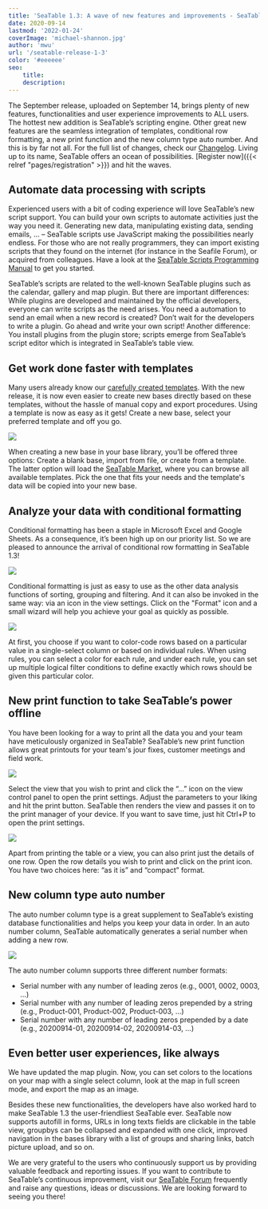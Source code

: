 ```yaml
---
title: 'SeaTable 1.3: A wave of new features and improvements - SeaTable'
date: 2020-09-14
lastmod: '2022-01-24'
coverImage: 'michael-shannon.jpg'
author: 'mwu'
url: '/seatable-release-1-3'
color: '#eeeeee'
seo:
    title:
    description:
---
```


The September release, uploaded on September 14, brings plenty of new features, functionalities and user experience improvements to ALL users. The hottest new addition is SeaTable’s scripting engine. Other great new features are the seamless integration of templates, conditional row formatting, a new print function and the new column type auto number. And this is by far not all. For the full list of changes, check our [Changelog](https://seatable.io/en/docs/changelog/version-1-3/). Living up to its name, SeaTable offers an ocean of possibilities. [Register now]({{< relref "pages/registration" >}}) and hit the waves.

## Automate data processing with scripts

Experienced users with a bit of coding experience will love SeaTable’s new script support. You can build your own scripts to automate activities just the way you need it. Generating new data, manipulating existing data, sending emails, … – SeaTable scripts use JavaScript making the possibilities nearly endless. For those who are not really programmers, they can import existing scripts that they found on the internet (for instance in the Seafile Forum), or acquired from colleagues. Have a look at the [SeaTable Scripts Programming Manual](https://seatable.github.io/seatable-scripts/) to get you started.

SeaTable’s scripts are related to the well-known SeaTable plugins such as the calendar, gallery and map plugin. But there are important differences: While plugins are developed and maintained by the official developers, everyone can write scripts as the need arises. You need a automation to send an email when a new record is created? Don’t wait for the developers to write a plugin. Go ahead and write your own script! Another difference: You install plugins from the plugin store; scripts emerge from SeaTable’s script editor which is integrated in SeaTable’s table view.

## Get work done faster with templates

Many users already know our [carefully created templates](https://seatable.io/en/docs/templates/). With the new release, it is now even easier to create new bases directly based on these templates, without the hassle of manual copy and export procedures. Using a template is now as easy as it gets! Create a new base, select your preferred template and off you go.

![](images/create-from-template.png)

When creating a new base in your base library, you’ll be offered three options: Create a blank base, import from file, or create from a template. The latter option will load the [SeaTable Market](https://market.seatable.io), where you can browse all available templates. Pick the one that fits your needs and the template's data will be copied into your new base.

## Analyze your data with conditional formatting

Conditional formatting has been a staple in Microsoft Excel and Google Sheets. As a consequence, it’s been high up on our priority list. So we are pleased to announce the arrival of conditional row formatting in SeaTable 1.3!

![](images/row-color-non-modal.png)

Conditional formatting is just as easy to use as the other data analysis functions of sorting, grouping and filtering. And it can also be invoked in the same way: via an icon in the view settings. Click on the "Format" icon and a small wizard will help you achieve your goal as quickly as possible.

![](images/row-color.png)

At first, you choose if you want to color-code rows based on a particular value in a single-select column or based on individual rules. When using rules, you can select a color for each rule, and under each rule, you can set up multiple logical filter conditions to define exactly which rows should be given this particular color.

## New print function to take SeaTable’s power offline

You have been looking for a way to print all the data you and your team have meticulously organized in SeaTable? SeaTable’s new print function allows great printouts for your team's jour fixes, customer meetings and field work.

![](images/print-settings.png)

Select the view that you wish to print and click the “…” icon on the view control panel to open the print settings. Adjust the parameters to your liking and hit the print button. SeaTable then renders the view and passes it on to the print manager of your device. If you want to save time, just hit Ctrl+P to open the print settings.

![](images/compact-row-detail.png)

Apart from printing the table or a view, you can also print just the details of one row. Open the row details you wish to print and click on the print icon. You have two choices here: “as it is” and “compact” format.

## New column type auto number

The auto number column type is a great supplement to SeaTable’s existing database functionalities and helps you keep your data in order. In an auto number column, SeaTable automatically generates a serial number when adding a new row.

![](images/auto-number.png)

The auto number column supports three different number formats:

- Serial number with any number of leading zeros (e.g., 0001, 0002, 0003, ...)
- Serial number with any number of leading zeros prepended by a string (e.g., Product-001, Product-002, Product-003, ...)
- Serial number with any number of leading zeros prepended by a date (e.g., 20200914-01, 20200914-02, 20200914-03, ...)

## Even better user experiences, like always

We have updated the map plugin. Now, you can set colors to the locations on your map with a single select column, look at the map in full screen mode, and export the map as an image.

Besides these new functionalities, the developers have also worked hard to make SeaTable 1.3 the user-friendliest SeaTable ever. SeaTable now supports autofill in forms, URLs in long texts fields are clickable in the table view, groupbys can be collapsed and expanded with one click, improved navigation in the bases library with a list of groups and sharing links, batch picture upload, and so on.

We are very grateful to the users who continuously support us by providing valuable feedback and reporting issues. If you want to contribute to SeaTable’s continuous improvement, visit our [SeaTable Forum](https://forum.seatable.io) frequently and raise any questions, ideas or discussions. We are looking forward to seeing you there!
